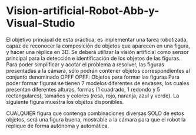 # Vision-artificial-Robot-Abb-y-Visual-Studio

El objetivo principal de esta práctica, es implementar una tarea robotizada, capaz de reconocer la composición de objetos que aparecen en una figura, y hacer una réplica en 3D. Se deberá utilizar la visión artificial como sensor principal para la detección e identificación de los objetos de las figuras.
Para poder simplificar y acotar el problema a resolver, las figuras presentadas a la cámara, sólo podrán contener objetos correspondientes al conjunto denominado OPFF
OPFF: Objetos para formar las figuras 
Para poder formar figuras se tienen 7 modelos diferentes de envases, los cuales presentan diferentes alturas, formas (1 cuadrado, 1 redondo y 5 rectangulares), tamaños y colores (rosa, rojo, naranja, azul y verde). La siguiente figura muestra los objetos disponibles.


 
 
CUALQUIER figura que contenga combinaciones diversas SOLO de estos objetos, será una figura buena, mostrable a la cámara para que el robot la replique de forma autónoma y automática.
